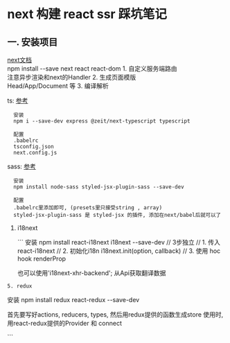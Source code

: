# next 构建 react ssr 踩坑笔记

## 一. 安装项目

[next文档](http://nextjs.frontendx.cn/docs/)  
npm install --save next react react-dom 1. 自定义服务端路由  
注意异步渲染和next的Handler 2. 生成页面模版  
Head/App/Document 等 3. 编译解析

ts: [参考](https://blog.csdn.net/csg547325725/article/details/86509497)

```text
  安装
  npm i --save-dev express @zeit/next-typescript typescript

  配置
  .babelrc
  tsconfig.json
  next.config.js
```

sass: [参考](https://github.com/zeit/next.js/tree/canary/examples/with-styled-jsx-scss)

```text
  安装
  npm install node-sass styled-jsx-plugin-sass --save-dev

  配置
  .babelrc里添加即可, (presets里只接受string , array)
  styled-jsx-plugin-sass 是 styled-jsx 的插件, 添加在next/babel后就可以了
```

1. i18next

   \`\`\` 安装 npm install react-i18next i18next --save-dev // 3步独立 // 1. 传入react-i18next // 2. 初始化i18n i18next.init\(option, callback\) // 3. 使用 hoc hook renderProp

   也可以使用'i18next-xhr-backend'; 从Api获取翻译数据

```text
5. redux
```

安装 npm install redux react-redux --save-dev

首先要写好actions, reducers, types, 然后用redux提供的函数生成store 使用时,用react-redux提供的Provider 和 connect

\`\`\`

